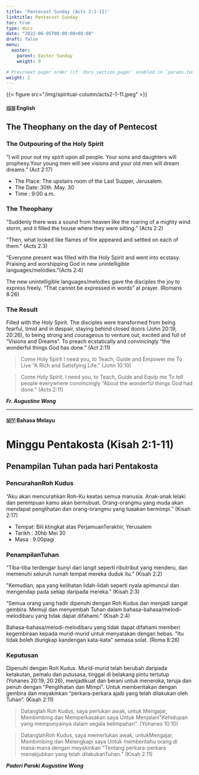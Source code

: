 ```yaml
---
title: 'Pentecost Sunday (Acts 2:1-11)'
linktitle: Pentecost Sunday
toc: true
type: docs
date: "2022-06-05T00:00:00+08:00"
draft: false
menu:
  easter:
    parent: Easter Sunday
    weight: 9

# Prev/next pager order (if `docs_section_pager` enabled in `params.toml`)
weight: 2
---
```

{{< figure src="/img/spiritual-column/acts2-1-11.jpeg" >}}

#### :gb: __English__

## The Theophany on the day of Pentecost

### The Outpouring of the Holy Spirit
“I will pour out my spirit upon all people. Your sons and daughters will prophesy.Your young men will see visions and your old men will dream dreams.” (Act 2:17)
- The Place: The upstairs room of the Last Supper, Jerusalem.
- The Date: 30th .May. 30
- Time : 9:00 a.m.

### The Theophany
“Suddenly there was a sound from heaven like the roaring of a mighty wind storm, and it filled the house where they were sitting.” (Acts 2:2)

“Then, what looked like flames of fire appeared and settled on each of them.” (Acts 2:3)

“Everyone present was filled with the Holy Spirit and went into ecstasy. Praising and worshipping God in new unintelligible languages/melodies.”(Acts 2:4)

The new unintelligible languages/melodies gave the disciples the joy to express freely. “That cannot be expressed in words” at prayer. (Romans 8:26)

### The Result
Filled with the Holy Spirit. The disciples were transformed from being fearful, timid and in despair, staying behind closed doors (John 20:19, 20:26), to being strong and courageous to venture out, excited and full of “Visions and Dreams”. To preach ecstatically and convincingly “the wonderful things God has done.” (Act 2:11)

> Come Holy Spirit I need you, to Teach, Guide and Empower me
To Live “A Rich and Satisfying Life.” (John 10:10)

> Come Holy Spirit, I need you, to Teach, Guide and Equip me
To tell people everywhere convincingly “About the wonderful things God had done.”  (Acts 2:11)

___Fr. Augustine Wong___

---

#### :malaysia: __Bahasa Melayu__

# Minggu Pentakosta (Kisah 2:1-11)

## Penampilan Tuhan pada hari Pentakosta

### PencurahanRoh Kudus
“Aku akan mencurahkan Roh-Ku keatas semua manusia. Anak-anak lelaki dan perempuan kamu akan bernubuat. Orang-orangmu yang muda akan mendapat penglihatan dan orang-orangmu yang tuaakan bermimpi.” (Kisah 2:17)
- Tempat: Bili ktingkat atas PerjamuanTerakhir, Yerusalem
- Tarikh : 30hb Mei 30
- Masa : 9.00pagi

### PenampilanTuhan
“Tiba-tiba terdengar bunyi dari langit seperti ributribut yang menderu, dan memenuhi seluruh rumah tempat mereka duduk itu.” (Kisah 2:2)

"Kemudian, apa yang kelihatan lidah-lidah seperti nyala apimuncul dan mengendap pada setiap daripada mereka." (Kisah 2:3)

“Semua orang yang hadir dipenuhi dengan Roh Kudus dan menjadi sangat gembira. Memuji dan menyembah Tuhan dalam bahasa-bahasa/melodi-melodibaru yang tidak dapat difahami.” (Kisah 2:4)

Bahasa-bahasa/melodi-melodibaru yang tidak dapat difahami memberi kegembiraan kepada murid-murid untuk menyatakan dengan bebas. "Itu tidak boleh diungkap kandengan kata-kata" semasa solat. (Roma 8:26)

### Keputusan
Dipenuhi dengan Roh Kudus. Murid-murid telah berubah daripada ketakutan, pemalu dan putusasa, tinggal di belakang pintu tertutup (Yohanes 20:19, 20:26), menjadikuat dan berani untuk meneroka, teruja dan penuh dengan "Penglihatan dan Mimpi". Untuk memberitakan dengan gembira dan meyakinkan “perkara-perkara ajaib yang telah dilakukan oleh Tuhan”. (Kisah 2:11)

> Datanglah Roh Kudus, saya perlukan awak, untuk Mengajar, Membimbing dan Memperkasakan saya Untuk Menjalani"Kehidupan yang mempunyainya dalam segala kelimpahan". (Yohanes 10:10)

> DatanglahRoh Kudus, saya memerlukan awak, untukMengajar, Membimbing dan Melengkapi saya Untuk memberitahu orang di mana-mana dengan meyakinkan "Tentang perkara-perkara menakjubkan yang telah dilakukanTuhan." (Kisah 2:11)

___Paderi Paroki  Augustine Wong___
